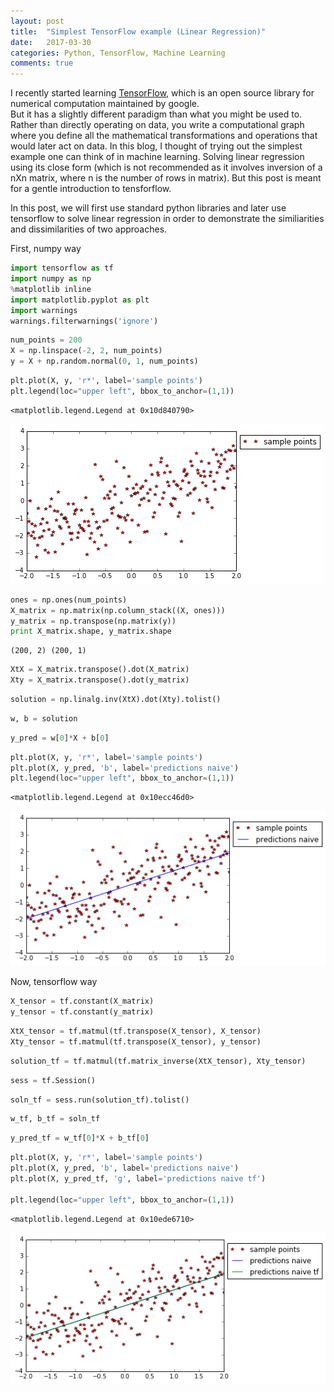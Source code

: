 ```yaml
---
layout: post
title:  "Simplest TensorFlow example (Linear Regression)"
date:   2017-03-30
categories: Python, TensorFlow, Machine Learning
comments: true
---
```


I recently started learning <a href="https://www.tensorflow.org" target="_blank">TensorFlow</a>, which is an open source library for numerical computation maintained by google.<br />
But it has a slightly different paradigm than what you might be used to. Rather than directly operating on data, you write a computational graph where you define all the mathematical transformations and operations that would later act on data. In this blog, I thought of trying out the simplest example one can think of in machine learning. Solving linear regression using its close form (which is not recommended as it involves inversion of a nXn matrix, where n is the number of rows in matrix). But this post is meant for a gentle introduction to tensforflow.<br />

In this post, we will first use standard python libraries and later use tensorflow to solve linear regression in order to demonstrate the similiarities and dissimilarities of two approaches. <br />

First, numpy way <br />

```python
import tensorflow as tf
import numpy as np
%matplotlib inline
import matplotlib.pyplot as plt
import warnings
warnings.filterwarnings('ignore')
```


```python
num_points = 200
X = np.linspace(-2, 2, num_points)
y = X + np.random.normal(0, 1, num_points)
```


```python
plt.plot(X, y, 'r*', label='sample points')
plt.legend(loc="upper left", bbox_to_anchor=(1,1))
```




    <matplotlib.legend.Legend at 0x10d840790>




![png](https://raw.githubusercontent.com/ensemblearner/ensemblearner.github.io/master/blog_images/tensor_flow_blog_images/simplest%20tensorflow%20example_2_1.png)



```python
ones = np.ones(num_points)
X_matrix = np.matrix(np.column_stack((X, ones)))
y_matrix = np.transpose(np.matrix(y))
print X_matrix.shape, y_matrix.shape
```

    (200, 2) (200, 1)



```python
XtX = X_matrix.transpose().dot(X_matrix)
Xty = X_matrix.transpose().dot(y_matrix)
```


```python
solution = np.linalg.inv(XtX).dot(Xty).tolist()
```


```python
w, b = solution
```


```python
y_pred = w[0]*X + b[0]

```


```python
plt.plot(X, y, 'r*', label='sample points')
plt.plot(X, y_pred, 'b', label='predictions naive')
plt.legend(loc="upper left", bbox_to_anchor=(1,1))
```




    <matplotlib.legend.Legend at 0x10ecc46d0>




![png](https://raw.githubusercontent.com/ensemblearner/ensemblearner.github.io/master/blog_images/tensor_flow_blog_images/simplest%20tensorflow%20example_8_1.png)

Now, tensorflow way <br />

```python
X_tensor = tf.constant(X_matrix)
y_tensor = tf.constant(y_matrix)
```


```python
XtX_tensor = tf.matmul(tf.transpose(X_tensor), X_tensor)
Xty_tensor = tf.matmul(tf.transpose(X_tensor), y_tensor)

```


```python
solution_tf = tf.matmul(tf.matrix_inverse(XtX_tensor), Xty_tensor)
```


```python
sess = tf.Session()
```


```python
soln_tf = sess.run(solution_tf).tolist()
```


```python
w_tf, b_tf = soln_tf
```


```python
y_pred_tf = w_tf[0]*X + b_tf[0]
```


```python
plt.plot(X, y, 'r*', label='sample points')
plt.plot(X, y_pred, 'b', label='predictions naive')
plt.plot(X, y_pred_tf, 'g', label='predictions naive tf')

plt.legend(loc="upper left", bbox_to_anchor=(1,1))
```




    <matplotlib.legend.Legend at 0x10ede6710>




![png](https://raw.githubusercontent.com/ensemblearner/ensemblearner.github.io/master/blog_images/tensor_flow_blog_images/simplest%20tensorflow%20example_16_1.png)



```python

```


